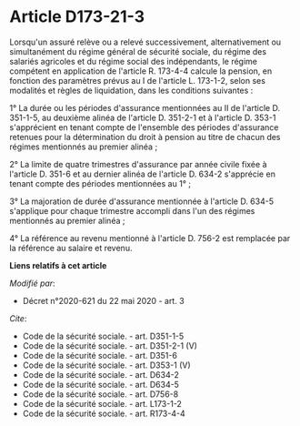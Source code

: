 # Article D173-21-3

Lorsqu'un assuré relève ou a relevé successivement, alternativement ou simultanément du régime général de sécurité sociale,
du régime des salariés agricoles et du régime social des indépendants, le régime compétent en application de l'article R.
173-4-4 calcule la pension, en fonction des paramètres prévus au I de l'article L. 173-1-2, selon ses modalités et règles de
liquidation, dans les conditions suivantes :

1° La durée ou les périodes d'assurance mentionnées au II de l'article D. 351-1-5, au deuxième alinéa de l'article D. 351-2-1
et à l'article D. 353-1 s'apprécient en tenant compte de l'ensemble des périodes d'assurance retenues pour la détermination
du droit à pension au titre de chacun des régimes mentionnés au premier alinéa ;

2° La limite de quatre trimestres d'assurance par année civile fixée à l'article D. 351-6 et au dernier alinéa de l'article
D. 634-2 s'apprécie en tenant compte des périodes mentionnées au 1° ;

3° La majoration de durée d'assurance mentionnée à l'article D. 634-5 s'applique pour chaque trimestre accompli dans l'un des
régimes mentionnés au premier alinéa ;

4° La référence au revenu mentionné à l'article D. 756-2 est remplacée par la référence au salaire et revenu.

**Liens relatifs à cet article**

_Modifié par_:

  - Décret n°2020-621 du 22 mai 2020 - art. 3

_Cite_:

  - Code de la sécurité sociale. - art. D351-1-5
  - Code de la sécurité sociale. - art. D351-2-1 (V)
  - Code de la sécurité sociale. - art. D351-6
  - Code de la sécurité sociale. - art. D353-1 (V)
  - Code de la sécurité sociale. - art. D634-2
  - Code de la sécurité sociale. - art. D634-5
  - Code de la sécurité sociale. - art. D756-8
  - Code de la sécurité sociale. - art. L173-1-2
  - Code de la sécurité sociale. - art. R173-4-4
